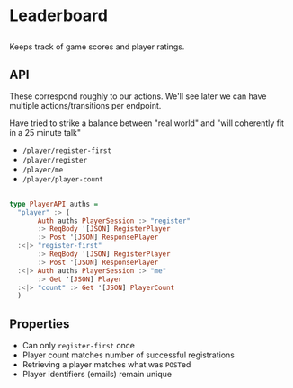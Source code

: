 # Leaderboard

## 

Keeps track of game scores and player ratings.

## API

<div class="notes">
These correspond roughly to our actions. We'll see later we can have multiple
actions/transitions per endpoint.

Have tried to strike a balance between "real world" and "will coherently fit in a 25 minute talk"
</div>

- `/player/register-first`
- `/player/register`
- `/player/me`
- `/player/player-count`

##

```haskell
type PlayerAPI auths =
  "player" :> (
       Auth auths PlayerSession :> "register"
       :> ReqBody '[JSON] RegisterPlayer
       :> Post '[JSON] ResponsePlayer
  :<|> "register-first"
       :> ReqBody '[JSON] RegisterPlayer
       :> Post '[JSON] ResponsePlayer
  :<|> Auth auths PlayerSession :> "me"
       :> Get '[JSON] Player
  :<|> "count" :> Get '[JSON] PlayerCount
  )
```

## Properties

- Can only `register-first` once
- Player count matches number of successful registrations
- Retrieving a player matches what was `POST`ed
- Player identifiers (emails) remain unique

